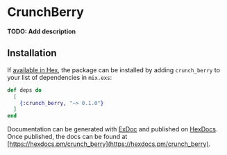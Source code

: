# CrunchBerry

**TODO: Add description**

## Installation

If [available in Hex](https://hex.pm/docs/publish), the package can be installed
by adding `crunch_berry` to your list of dependencies in `mix.exs`:

```elixir
def deps do
  [
    {:crunch_berry, "~> 0.1.0"}
  ]
end
```

Documentation can be generated with [ExDoc](https://github.com/elixir-lang/ex_doc)
and published on [HexDocs](https://hexdocs.pm). Once published, the docs can
be found at [https://hexdocs.pm/crunch_berry](https://hexdocs.pm/crunch_berry).

